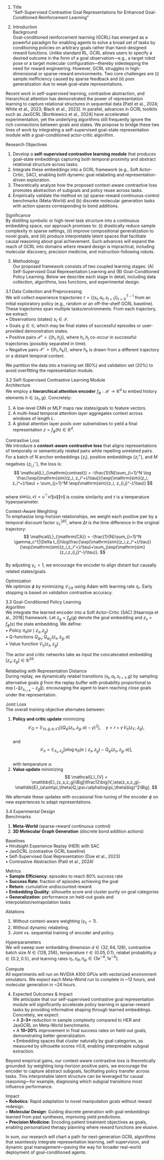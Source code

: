 1. Title  
“Self-Supervised Contrastive Goal Representations for Enhanced Goal-Conditioned Reinforcement Learning”  

2. Introduction  
Background  
Goal-conditioned reinforcement learning (GCRL) has emerged as a powerful paradigm for enabling agents to solve a broad set of tasks by conditioning policies on arbitrary goals rather than hand-designed reward functions. Unlike standard RL, GCRL allows users to specify a desired outcome in the form of a goal observation—e.g., a target robot pose or a target molecular configuration—thereby sidestepping the need for reward engineering. However, GCRL struggles in high-dimensional or sparse-reward environments. Two core challenges are (i) sample inefficiency caused by sparse feedback and (ii) poor generalization due to weak goal–state representations.  

Recent work in self-supervised learning, contrastive abstraction, and hierarchical attention has demonstrated the power of representation learning to capture relational structures in sequential data [Patil et al., 2024; White et al., 2023; Black et al., 2023]. In parallel, advances in GCRL toolkits such as JaxGCRL [Bortkiewicz et al., 2024] have accelerated experimentation, yet the underlying algorithms still frequently ignore the rich connections between goals and states. We propose to bridge these two lines of work by integrating a self-supervised goal-state representation module with a goal-conditioned actor-critic algorithm.  

Research Objectives  
1. Develop a **self-supervised contrastive learning module** that produces goal–state embeddings capturing both temporal proximity and abstract relational structure across tasks.  
2. Integrate these embeddings into a GCRL framework (e.g., Soft Actor-Critic, SAC), enabling both dynamic goal relabeling and representation-driven exploration.  
3. Theoretically analyze how the proposed context-aware contrastive loss promotes abstraction of subgoals and policy reuse across tasks.  
4. Empirically validate the method on (a) sparse-reward continuous-control benchmarks (Meta-World) and (b) discrete molecular generation tasks with action spaces corresponding to bond additions.  

Significance  
By distilling symbolic or high-level task structure into a continuous embedding space, our approach promises to: (i) drastically reduce sample complexity in sparse settings, (ii) improve compositional generalization to novel goals, and (iii) produce interpretable latent spaces that facilitate causal reasoning about goal achievement. Such advances will expand the reach of GCRL into domains where reward design is impractical, including molecular discovery, precision medicine, and instruction-following robots.  

3. Methodology  
Our proposed framework consists of two coupled learning stages: (A) Self-Supervised Goal Representation Learning and (B) Goal-Conditioned Policy Learning. Below we describe each stage in detail, including data collection, algorithms, loss functions, and experimental design.  

3.1 Data Collection and Preprocessing  
We will collect experience trajectories $\tau = \{(s_t, a_t, s_{t+1})\}_{t=0}^{T-1}$ from an initial exploratory policy (e.g., random or an off-the-shelf GCRL baseline). These trajectories span multiple tasks/environments. From each trajectory, we extract:  
• Observations (states) $s_t\in\mathcal{S}$.  
• Goals $g\in\mathcal{G}$, which may be final states of successful episodes or user-provided demonstration states.  
• Positive pairs $\mathcal{P}^+ = \{(h_i, h_j)\}$, where $h_i,h_j$ co-occur in successful trajectories (possibly separated in time).  
• Negative pairs $\mathcal{P}^- = \{(h_i, h_k)\}$, where $h_k$ is drawn from a different trajectory or a distant temporal context.  

We partition the data into a training set (80%) and validation set (20%) to avoid overfitting the representation module.  

3.2 Self-Supervised Contrastive Learning Module  
Architecture  
We employ a **hierarchical attention encoder** $f_\phi:\mathcal{H}\to\mathbb{R}^d$ to embed history elements $h\in\{s_t,g\}$. Concretely:  
1. A low-level CNN or MLP maps raw states/goals to feature vectors.  
2. A multi-head temporal attention layer aggregates context across windows of length $L$.  
3. A global attention layer pools over subwindows to yield a final representation $z = f_\phi(h)\in\mathbb{R}^d$.  

Contrastive Loss  
We introduce a **context-aware contrastive loss** that aligns representations of temporally or semantically related pairs while repelling unrelated pairs. For a batch of $N$ anchor embeddings $\{z_i\}$, positive embeddings $\{z_i^+\}$, and $M$ negatives $\{z_{i,j}^-\}$, the loss is:  
$$
\mathcal{L}_{\mathrm{contrast}} = -\frac{1}{N}\sum_{i=1}^N \log \frac{\exp(\mathrm{sim}(z_i, z_i^+)/\tau)}{\exp(\mathrm{sim}(z_i, z_i^+)/\tau) + \sum_{j=1}^M \exp(\mathrm{sim}(z_i, z_{i,j}^-)/\tau)}
$$  
where $\mathrm{sim}(u,v)=u^\top v/\|u\|\|v\|$ is cosine similarity and $\tau$ is a temperature hyperparameter.  

Context-Aware Weighting  
To emphasize long-horizon relationships, we weight each positive pair by a temporal discount factor $\gamma_c^{|\Delta t|}$, where $\Delta t$ is the time difference in the original trajectory:  
$$
\mathcal{L}_{\mathrm{CA}} = -\frac{1}{N}\sum_{i=1}^N \gamma_c^{|\Delta t_i|}\log\frac{\exp(\mathrm{sim}(z_i,z_i^+)/\tau)}{\exp(\mathrm{sim}(z_i,z_i^+)/\tau)+\sum_j\exp(\mathrm{sim}(z_i,z_{i,j}^-)/\tau)}.
$$  
By adjusting $\gamma_c<1$, we encourage the encoder to align distant but causally related states/goals.  

Optimization  
We optimize $\phi$ by minimizing $\mathcal{L}_{\mathrm{CA}}$ using Adam with learning rate $\eta_r$. Early stopping is based on validation contrastive accuracy.  

3.3 Goal-Conditioned Policy Learning  
Algorithm  
We integrate the learned encoder into a Soft Actor-Critic (SAC) [Haarnoja et al., 2018] framework. Let $z_g=f_\phi(g)$ denote the goal embedding and $z_s=f_\phi(s)$ the state embedding. We define:  
• Policy $\pi_\theta(a\mid z_s, z_g)$  
• Q-functions $Q_{\psi_1}, Q_{\psi_2}(z_s, z_g, a)$  
• Value function $V_\eta(z_s, z_g)$  

The actor and critic networks take as input the concatenated embedding $[z_s; z_g]\in\mathbb{R}^{2d}$.  

Relabeling with Representation Distance  
During replay, we dynamically relabel transitions $(s_t,a_t,s_{t+1},g)$ by sampling alternative goals $\tilde g$ from the replay buffer with probability proportional to $\exp(-\|z_{s_{t+k}}-z_{\tilde g}\|)$, encouraging the agent to learn reaching close goals under the representation.  

Joint Loss  
The overall training objective alternates between:  
1. **Policy and critic update** minimizing  
$$
\mathcal{L}_{Q} = \mathbb{E}_{(s,g,a,s')}\Big[\big(Q_\psi(z_s, z_g,a)-y\big)^2\Big],\quad y = r + \gamma\,V_\eta(z_{s'},z_g),
$$  
and  
$$
\mathcal{L}_\pi = \mathbb{E}_{z_s,z_g}\Big[\alpha\log\pi_\theta(a\mid z_s,z_g) - Q_\psi(z_s,z_g,a)\Big],
$$  
with temperature $\alpha$.  
2. **Value update** minimizing  
$$
\mathcal{L}_{V} = \mathbb{E}_{z_s,z_g}\Big[\tfrac12\big(V_\eta(z_s,z_g)-\mathbb{E}_{a\sim\pi_\theta}Q_\psi+\alpha\log\pi_\theta\big)^2\Big].
$$  

We alternate these updates with occasional fine-tuning of the encoder $\phi$ on new experiences to adapt representations.  

3.4 Experimental Design  
Benchmarks  
1. **Meta-World** (sparse-reward continuous control)  
2. **3D Molecular Graph Generation** (discrete bond addition actions)  

Baselines  
• Hindsight Experience Replay (HER) with SAC  
• JaxGCRL (contrastive GCRL baseline)  
• Self-Supervised Goal Representation (Doe et al., 2023)  
• Contrastive Abstraction (Patil et al., 2024)  

Metrics  
• **Sample Efficiency**: episodes to reach 80% success rate  
• **Success Rate**: fraction of episodes achieving the goal  
• **Return**: cumulative undiscounted reward  
• **Embedding Quality**: silhouette score and cluster purity on goal categories  
• **Generalization**: performance on held-out goals and interpolation/extrapolation tasks  

Ablations  
1. Without context-aware weighting ($\gamma_c=1$).  
2. Without dynamic relabeling.  
3. Joint vs. sequential training of encoder and policy.  

Hyperparameters  
We will sweep over embedding dimension $d\in\{32,64,128\}$, contrastive batch size $N\in\{128,256\}$, temperature $\tau\in\{0.05,0.1\}$, relabel probability $p\in\{0.2,0.5\}$, and learning rates $\eta_r,\eta_\theta,\eta_\psi\in\{3e^{-4},1e^{-4}\}$.  

Compute  
All experiments will run on NVIDIA A100 GPUs with vectorized environment simulators. We expect each Meta-World run to complete in ~12 hours, and molecular generation in ~24 hours.  

4. Expected Outcomes & Impact  
We anticipate that our self-supervised contrastive goal representation module will significantly accelerate policy learning in sparse-reward tasks by providing informative shaping through learned embeddings. Concretely, we expect:  
• A **2–3×** reduction in sample complexity compared to HER and JaxGCRL on Meta-World benchmarks.  
• A **10–20%** improvement in final success rates on held-out goals, demonstrating better generalization.  
• Embedding spaces that cluster naturally by goal categories, as measured by silhouette scores ≥0.6, enabling interpretable subgoal extraction.  

Beyond empirical gains, our context-aware contrastive loss is theoretically grounded: by weighting long-horizon positive pairs, we encourage the encoder to capture abstract subgoals, facilitating policy transfer across tasks. This interpretable latent structure can be leveraged for causal reasoning—for example, diagnosing which subgoal transitions most influence performance.  

Impact  
• **Robotics**: Rapid adaptation to novel manipulation goals without reward redesign.  
• **Molecular Design**: Guiding discrete generation with goal embeddings learned from past syntheses, improving yield predictions.  
• **Precision Medicine**: Encoding patient treatment objectives as goals, enabling personalized therapy planning where reward functions are elusive.  

In sum, our research will chart a path for next-generation GCRL algorithms that seamlessly integrate representation learning, self-supervision, and dynamic goal management—paving the way for broader real-world deployment of goal-conditioned agents.
